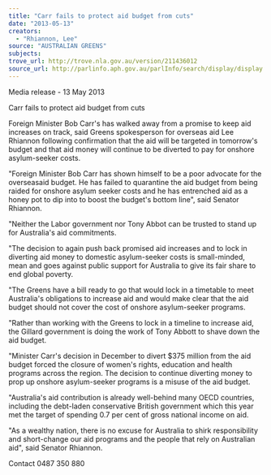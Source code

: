 ```yaml
---
title: "Carr fails to protect aid budget from cuts"
date: "2013-05-13"
creators:
  - "Rhiannon, Lee"
source: "AUSTRALIAN GREENS"
subjects:
trove_url: http://trove.nla.gov.au/version/211436012
source_url: http://parlinfo.aph.gov.au/parlInfo/search/display/display.w3p;query=Id%3A%22media/pressrel/2439055%22
---
```


 Media release - 13 May 2013   

 Carr fails to protect aid budget from cuts    

 Foreign Minister Bob Carr's has walked away from a promise to keep aid increases on track, said  Greens spokesperson for overseas aid Lee Rhiannon following confirmation that the aid will be  targeted in tomorrow's budget and that aid money will continue to be diverted to pay for onshore  asylum-seeker costs.     

 "Foreign Minister Bob Carr has shown himself to be a poor advocate for the overseasaid budget. He  has failed to quarantine the aid budget from being raided for onshore asylum seeker costs and he  has entrenched aid as a honey pot to dip into to boost the budget's bottom line", said Senator  Rhiannon.    

 "Neither the Labor government nor Tony Abbot can be trusted to stand up for Australia's aid  commitments.    

 "The decision to again push back promised aid increases and to lock in diverting aid money to  domestic asylum-seeker costs is small-minded, mean and goes against public support for Australia to  give its fair share to end global poverty.   

 "The Greens have a bill ready to go that would lock in a timetable to meet Australia's obligations to  increase aid and would make clear that the aid budget should not cover the cost of onshore asylum-seeker programs.    

 "Rather than working with the Greens to lock in a timeline to increase aid, the Gillard government is  doing the work of Tony Abbott to shave down the aid budget.   

 "Minister Carr's decision in December to divert $375 million from the aid budget forced the closure  of women's rights, education and health programs across the region. The decision to continue  diverting money to prop up onshore asylum-seeker programs is a misuse of the aid budget.    

 "Australia's aid contribution is already well-behind many OECD countries, including the debt-laden  conservative British government which this year met the target of spending 0.7 per cent of gross  national income on aid.   

 "As a wealthy nation, there is no excuse for Australia to shirk responsibility and short-change our aid  programs and the people that rely on Australian aid", said Senator Rhiannon.   

 Contact 0487 350 880   

